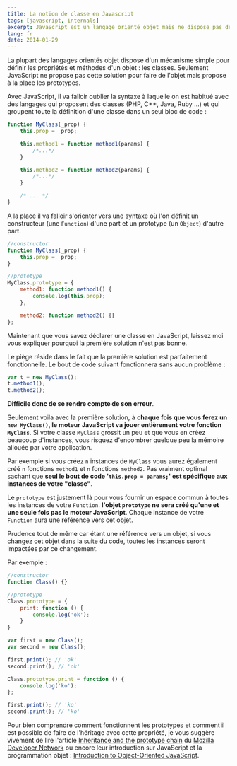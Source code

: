 ```yaml
---
title: La notion de classe en Javascript
tags: [javascript, internals]
excerpt: JavaScript est un langage orienté objet mais ne dispose pas de classes. Comment donc faire de l'objet sans classes ?
lang: fr
date: 2014-01-29
---
```


La plupart des langages orientés objet dispose d'un mécanisme simple pour définir les propriétés et méthodes d'un objet : les classes. Seulement JavaScript ne propose pas cette solution pour faire de l'objet mais propose à la place les prototypes.

Avec JavaScript, il va falloir oublier la syntaxe à laquelle on est habitué avec des langages qui proposent des classes (PHP, C++, Java, Ruby ...) et qui groupent toute la définition d'une classe dans un seul bloc de code :

```javascript
function MyClass(_prop) {
    this.prop = _prop;

    this.method1 = function method1(params) {
        /*...*/
    }

    this.method2 = function method2(params) {
        /*...*/
    }

    /* ... */
}
```

A la place il va falloir s'orienter vers une syntaxe où l'on définit un constructeur (une `Function`) d'une part et un prototype (un `Object`) d'autre part.

```javascript
//constructor
function MyClass(_prop) {
    this.prop = _prop;
}

//prototype
MyClass.prototype = {
    method1: function method1() {
        console.log(this.prop);
    },

    method2: function method2() {}
};
```

Maintenant que vous savez déclarer une classe en JavaScript, laissez moi vous expliquer pourquoi la première solution n'est pas bonne. 

Le piège réside dans le fait que la première solution est parfaitement fonctionnelle. Le bout de code suivant fonctionnera sans aucun problème :

```javascript
var t = new MyClass();
t.method1();
t.method2();
```

__Difficile donc de se rendre compte de son erreur__.

Seulement voila avec la première solution, à __chaque fois que vous ferez un `new MyClass()`, le moteur JavaScript va jouer entièrement votre fonction `MyClass`__. Si votre classe `MyClass` grossit un peu et que vous en créez beaucoup d'instances, vous risquez d'encombrer quelque peu la mémoire allouée par votre application. 

Par exemple si vous créez `n` instances de `MyClass` vous aurez également créé `n` fonctions `method1` et `n` fonctions `method2`. Pas vraiment optimal sachant que __seul le bout de code '`this.prop = params;`' est spécifique aux instances de votre "classe"__. 

Le `prototype` est justement là pour vous fournir un espace commun à toutes les instances de votre `Function`. __l'objet `prototype` ne sera créé qu'une et une seule fois pas le moteur JavaScript__. Chaque instance de votre `Function` aura une référence vers cet objet.

Prudence tout de même car étant une référence vers un objet, si vous changez cet objet dans la suite du code, toutes les instances seront impactées par ce changement.

Par exemple :

```javascript
//constructor
function Class() {}

//prototype
Class.prototype = {
    print: function () {
        console.log('ok');
    }
}

var first = new Class();
var second = new Class();

first.print(); // 'ok'
second.print(); // 'ok'

Class.prototype.print = function () {
    console.log('ko');
};

first.print(); // 'ko'
second.print(); // 'ko'
```

Pour bien comprendre comment fonctionnent les prototypes et comment il est possible de faire de l'héritage avec cette propriété, je vous suggère vivement de lire l'article [Inheritance and the prototype chain](https://developer.mozilla.org/en-US/docs/Web/JavaScript/Guide/Inheritance_and_the_prototype_chain) du [Mozilla Developer Network](https://developer.mozilla.org/en-US/) ou encore leur introduction sur JavaScript et la programmation objet : [Introduction to Object-Oriented JavaScript](https://developer.mozilla.org/en-US/docs/Web/JavaScript/Introduction_to_Object-Oriented_JavaScript).
